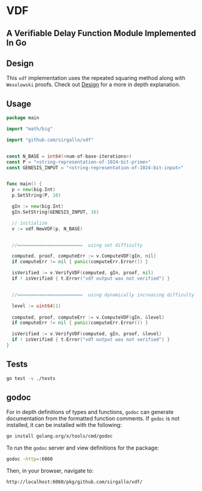 # VDF

## A Verifiable Delay Function Module Implemented In Go


## Design

This `vdf` implementation uses the repeated squaring method along with `Wesolowski` proofs. Check out [Design](./Design.md) for a more in depth explanation.


## Usage

```go
package main

import "math/big"

import "github.com/sirgallo/vdf"


const N_BASE = int64(<num-of-base-iterations>)
const P = "<string-representation-of-1024-bit-prime>"
const GENESIS_INPUT = "<string-representation-of-1024-bit-input>"


func main() {
  p = new(big.Int)
  p.SetString(P, 16)

  gIn := new(big.Int)
  gIn.SetString(GENESIS_INPUT, 16)

  // initialize
  v := vdf.NewVDF(p, N_BASE)


  //========================  using set difficulty

  computed, proof, computeErr := v.ComputeVDF(gIn, nil)
  if computeErr != nil { panic(computeErr.Error()) }

  isVerified := v.VerifyVDF(computed, gIn, proof, nil)
  if ! isVerified { t.Error("vdf output was not verified") }


  //========================  using dynamically increasing difficulty

  level := uint64(1)
  
  computed, proof, computeErr := v.ComputeVDF(gIn, &level)
  if computeErr != nil { panic(computeErr.Error()) }

  isVerified := v.VerifyVDF(computed, gIn, proof, &level)
  if ! isVerified { t.Error("vdf output was not verified") }
}
```


## Tests

```bash
go test -v ./tests
```


## godoc

For in depth definitions of types and functions, `godoc` can generate documentation from the formatted function comments. If `godoc` is not installed, it can be installed with the following:
```bash
go install golang.org/x/tools/cmd/godoc
```

To run the `godoc` server and view definitions for the package:
```bash
godoc -http=:6060
```

Then, in your browser, navigate to:
```
http://localhost:6060/pkg/github.com/sirgallo/vdf/
```